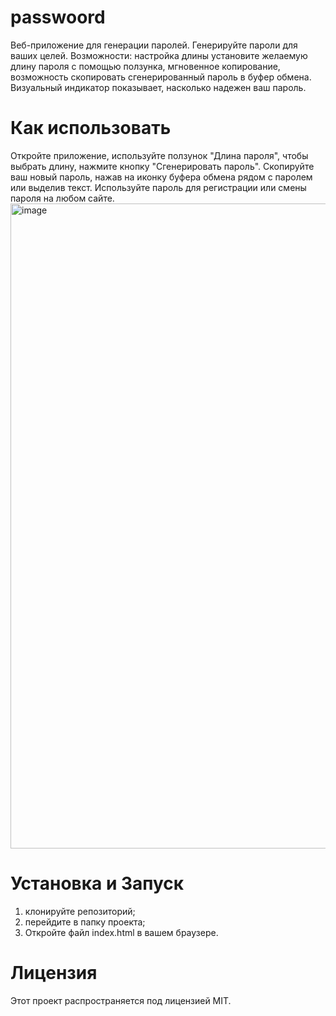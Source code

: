 # passwoord
Веб-приложение для генерации паролей. Генерируйте пароли для ваших целей.
Возможности: настройка длины установите желаемую длину пароля с помощью ползунка, мгновенное копирование, возможность скопировать сгенерированный пароль в буфер обмена. Визуальный индикатор показывает, насколько надежен ваш пароль. 
# Как использовать 
Откройте приложение, используйте ползунок "Длина пароля", чтобы выбрать длину, нажмите кнопку "Сгенерировать пароль". Скопируйте ваш новый пароль, нажав на иконку буфера обмена рядом с паролем или выделив текст. Используйте пароль для регистрации или смены пароля на любом сайте.
<img width="1920" height="1032" alt="image" src="https://github.com/user-attachments/assets/89378f24-6bb6-41ca-a235-26e5f144bde6" />

# Установка и Запуск
1) клонируйте репозиторий; 
2) перейдите в папку проекта;
3) Откройте файл index.html в вашем браузере.
# Лицензия
Этот проект распространяется под лицензией MIT.
